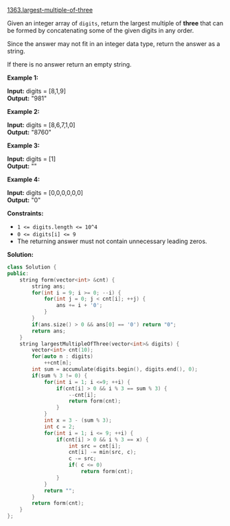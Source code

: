 [1363.largest-multiple-of-three](https://leetcode.com/problems/largest-multiple-of-three/)  

Given an integer array of `digits`, return the largest multiple of **three** that can be formed by concatenating some of the given digits in any order.

Since the answer may not fit in an integer data type, return the answer as a string.

If there is no answer return an empty string.

**Example 1:**

  
**Input:** digits = \[8,1,9\]  
**Output:** "981"  

**Example 2:**

  
**Input:** digits = \[8,6,7,1,0\]  
**Output:** "8760"  

**Example 3:**

  
**Input:** digits = \[1\]  
**Output:** ""  

**Example 4:**

  
**Input:** digits = \[0,0,0,0,0,0\]  
**Output:** "0"  

**Constraints:**

*   `1 <= digits.length <= 10^4`
*   `0 <= digits[i] <= 9`
*   The returning answer must not contain unnecessary leading zeros.  



**Solution:**  

```cpp
class Solution {
public:
    string form(vector<int> &cnt) {
        string ans;
        for(int i = 9; i >= 0; --i) {
            for(int j = 0; j < cnt[i]; ++j) {
                ans += i + '0';
            }
        }
        if(ans.size() > 0 && ans[0] == '0') return "0";
        return ans;
    }
    string largestMultipleOfThree(vector<int>& digits) {
        vector<int> cnt(10);
        for(auto n : digits)
            ++cnt[n];
        int sum = accumulate(digits.begin(), digits.end(), 0);
        if(sum % 3 != 0) {
            for(int i = 1; i <=9; ++i) {
                if(cnt[i] > 0 && i % 3 == sum % 3) {
                    --cnt[i];
                    return form(cnt);
                }
            }
            int x = 3 - (sum % 3);
            int c = 2;
            for(int i = 1; i <= 9; ++i) {
                if(cnt[i] > 0 && i % 3 == x) {
                    int src = cnt[i];
                    cnt[i] -= min(src, c);
                    c -= src;
                    if( c <= 0)
                        return form(cnt);
                }
            }
            return "";
        }
        return form(cnt);
    }
};
```
      